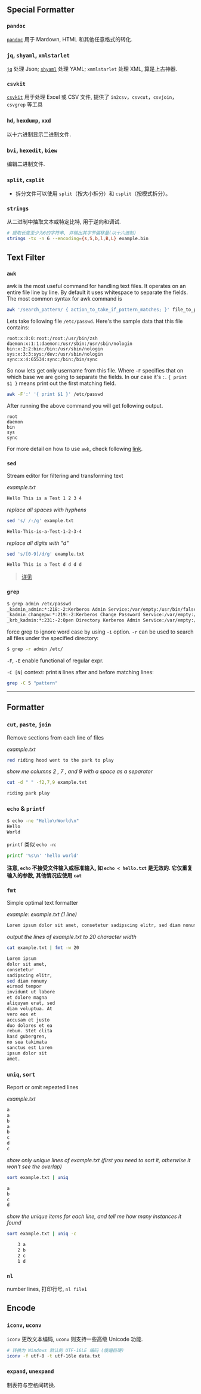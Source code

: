 ## Special Formatter

### `pandoc`

[`pandoc`](http://pandoc.org/) 用于 Mardown, HTML 和其他任意格式的转化.

### `jq`, `shyaml`, `xmlstarlet`

[`jq`](http://stedolan.github.io/jq/) 处理 Json; [`shyaml`](https://github.com/0k/shyaml) 处理 YAML; `xmmlstarlet` 处理 XML, 算是上古神器.

### `csvkit`

[`csvkit`](https://github.com/onyxfish/csvkit) 用于处理 Excel 或 CSV 文件, 提供了 `in2csv`，`csvcut`，`csvjoin`，`csvgrep` 等工具

### `hd`, `hexdump`, `xxd`

以十六进制显示二进制文件.

### `bvi`, `hexedit`, `biew`

编辑二进制文件.

### `split`, `csplit`

- 拆分文件可以使用 `split`（按大小拆分）和 `csplit`（按模式拆分）。

### `strings`

从二进制中抽取文本或特定比特, 用于逆向和调试.

```bash
# 提取长度至少为6的字符串, 并输出其字节偏移量(以十六进制)
strings -tx -n 6 --encoding={s,S,b,l,B,L} example.bin
```

## Text Filter

### `awk`

awk is the most useful command for handling text files. It operates on an entire file line by line. By default it uses whitespace to separate the fields. The most common syntax for awk command is

```bash
awk '/search_pattern/ { action_to_take_if_pattern_matches; }' file_to_parse
```

Lets take following file `/etc/passwd`. Here's the sample data that this file contains:

```
root:x:0:0:root:/root:/usr/bin/zsh
daemon:x:1:1:daemon:/usr/sbin:/usr/sbin/nologin
bin:x:2:2:bin:/bin:/usr/sbin/nologin
sys:x:3:3:sys:/dev:/usr/sbin/nologin
sync:x:4:65534:sync:/bin:/bin/sync
```

So now lets get only username from this file. Where `-F` specifies that on which base we are going to separate the fields. In our case it's `:`. `{ print $1 }` means print out the first matching field.

```bash
awk -F':' '{ print $1 }' /etc/passwd
```

After running the above command you will get following output.

```
root
daemon
bin
sys
sync
```

For more detail on how to use `awk`, check following [link](https://www.cyberciti.biz/faq/bash-scripting-using-awk).

### `sed`

Stream editor for filtering and transforming text

*example.txt*

```bash
Hello This is a Test 1 2 3 4
```

*replace all spaces with hyphens*

```bash
sed 's/ /-/g' example.txt
```

```bash
Hello-This-is-a-Test-1-2-3-4
```

*replace all digits with "d"*

```bash
sed 's/[0-9]/d/g' example.txt
```

```bash
Hello This is a Test d d d d
```
 
 > [详见](https://www.cnblogs.com/liwei0526vip/p/5644163.html)

### `grep`

```bash
$ grep admin /etc/passwd
_kadmin_admin:*:218:-2:Kerberos Admin Service:/var/empty:/usr/bin/false
_kadmin_changepw:*:219:-2:Kerberos Change Password Service:/var/empty:/usr/bin/false
_krb_kadmin:*:231:-2:Open Directory Kerberos Admin Service:/var/empty:/usr/bin/false
```

force grep to ignore word case by using `-i` option. `-r` can be used to search all files under the specified directory:

```bash
$ grep -r admin /etc/
```

`-F`, `-E` enable functional of regular expr.

`-C [N]` context: print `N` lines after and before matching lines:
```bash
grep -C 5 "pattern"
```


***

## Formatter

### `cut`, `paste`, `join`

Remove sections from each line of files

*example.txt*

```bash
red riding hood went to the park to play
```

*show me columns 2 , 7 , and 9 with a space as a separator*

```bash
cut -d " " -f2,7,9 example.txt
```

```bash
riding park play
```

### `echo` & `printf`

```sh
$ echo -ne "Hello\nWorld\n"
Hello
World
```

`printf` 类似 `echo -n`:

```sh
printf '%s\n' 'hello world'
```

**注意, `echo` 不接受文件输入或标准输入, 如 `echo < hello.txt` 是无效的. 它仅重复输入的参数, 其他情况应使用 `cat`**

### `fmt`

Simple optimal text formatter

*example: example.txt (1 line)*

```bash
Lorem ipsum dolor sit amet, consetetur sadipscing elitr, sed diam nonumy eirmod tempor invidunt ut labore et dolore magna aliquyam erat, sed diam voluptua. At vero eos et accusam et justo duo dolores et ea rebum. Stet clita kasd gubergren, no sea takimata sanctus est Lorem ipsum dolor sit amet.
```

*output the lines of example.txt to 20 character width*

```bash
cat example.txt | fmt -w 20
```

```bash
Lorem ipsum
dolor sit amet,
consetetur
sadipscing elitr,
sed diam nonumy
eirmod tempor
invidunt ut labore
et dolore magna
aliquyam erat, sed
diam voluptua. At
vero eos et
accusam et justo
duo dolores et ea
rebum. Stet clita
kasd gubergren,
no sea takimata
sanctus est Lorem
ipsum dolor sit
amet.
```

### `uniq`, `sort`

Report or omit repeated lines

*example.txt*

```bash
a
a
b
a
b
c
d
c
```

*show only unique lines of example.txt (first you need to sort it, otherwise it won't see the overlap)*

```bash
sort example.txt | uniq
```

```bash
a
b
c
d
```

*show the unique items for each line, and tell me how many instances it found*

```bash
sort example.txt | uniq -c
```

```bash
    3 a
    2 b
    2 c
    1 d
```

### `nl`

number lines, 打印行号, `nl file1`

## Encode

### `iconv`, `uconv`

`iconv` 更改文本编码, `uconv` 则支持一些高级 Unicode 功能.

```sh
# 转换为 Windows 默认的 UTF-16LE 编码 (傻逼巨硬)
iconv -f utf-8 -t utf-16le data.txt
```

### `expand`, `unexpand`

制表符与空格间转换.